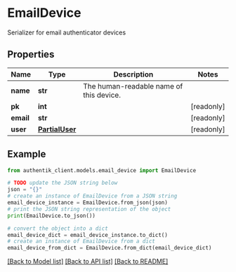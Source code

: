 # EmailDevice

Serializer for email authenticator devices

## Properties

Name | Type | Description | Notes
------------ | ------------- | ------------- | -------------
**name** | **str** | The human-readable name of this device. | 
**pk** | **int** |  | [readonly] 
**email** | **str** |  | [readonly] 
**user** | [**PartialUser**](PartialUser.md) |  | [readonly] 

## Example

```python
from authentik_client.models.email_device import EmailDevice

# TODO update the JSON string below
json = "{}"
# create an instance of EmailDevice from a JSON string
email_device_instance = EmailDevice.from_json(json)
# print the JSON string representation of the object
print(EmailDevice.to_json())

# convert the object into a dict
email_device_dict = email_device_instance.to_dict()
# create an instance of EmailDevice from a dict
email_device_from_dict = EmailDevice.from_dict(email_device_dict)
```
[[Back to Model list]](../README.md#documentation-for-models) [[Back to API list]](../README.md#documentation-for-api-endpoints) [[Back to README]](../README.md)


